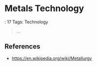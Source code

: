 # Metals Technology

: 17
Tags: Technology

> …
> 

## References

- https://en.wikipedia.org/wiki/Metallurgy